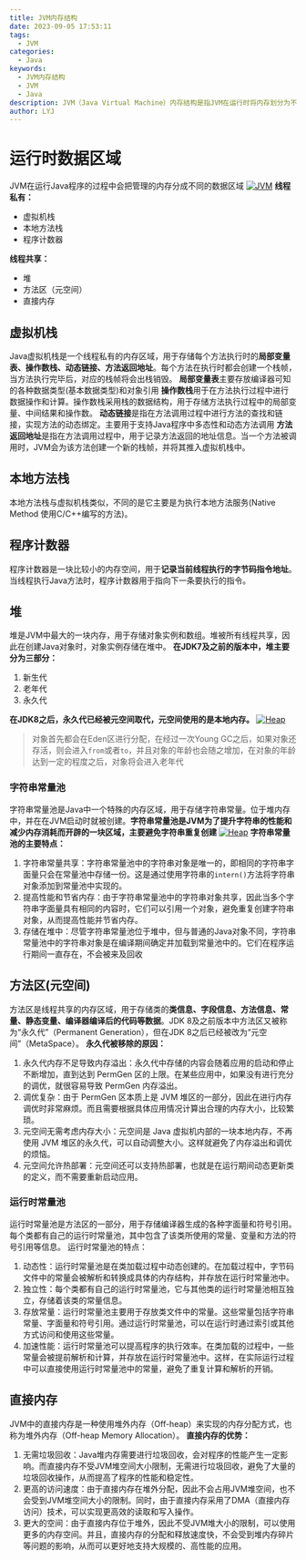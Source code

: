 ```yaml
---
title: JVM内存结构
date: 2023-09-05 17:53:11
tags:
  - JVM
categories:
  - Java
keywords:
  - JVM内存结构
  - JVM
  - Java
description: JVM（Java Virtual Machine）内存结构是指JVM在运行时将内存划分为不同区域，用于管理程序的运行和数据。
author: LYJ
---
```

# 运行时数据区域
JVM在运行Java程序的过程中会把管理的内存分成不同的数据区域
[![JVM](https://z1.ax1x.com/2023/09/16/pPfYqOO.png)](https://imgse.com/i/pPfYqOO)
**线程私有：**
* 虚拟机栈
* 本地方法栈
* 程序计数器

**线程共享：**
* 堆
* 方法区（元空间）
* 直接内存
## 虚拟机栈
Java虚拟机栈是一个线程私有的内存区域，用于存储每个方法执行时的**局部变量表、操作数栈、动态链接、方法返回地址**。每个方法在执行时都会创建一个栈帧，当方法执行完毕后，对应的栈帧将会出栈销毁。
**局部变量表**主要存放编译器可知的各种数据类型(基本数据类型)和对象引用
**操作数栈**用于在方法执行过程中进行数据操作和计算。操作数栈采用栈的数据结构，用于存储方法执行过程中的局部变量、中间结果和操作数。
**动态链接**是指在方法调用过程中进行方法的查找和链接，实现方法的动态绑定。主要用于支持Java程序中多态性和动态方法调用
**方法返回地址**是指在方法调用过程中，用于记录方法返回的地址信息。当一个方法被调用时，JVM会为该方法创建一个新的栈帧，并将其推入虚拟机栈中。
## 本地方法栈
本地方法栈与虚拟机栈类似，不同的是它主要是为执行本地方法服务(Native Method 使用C/C++编写的方法)。
## 程序计数器
程序计数器是一块比较小的内存空间，用于**记录当前线程执行的字节码指令地址**。当线程执行Java方法时，程序计数器用于指向下一条要执行的指令。
## 堆
堆是JVM中最大的一块内存，用于存储对象实例和数组。堆被所有线程共享，因此在创建Java对象时，对象实例存储在堆中。
**在JDK7及之前的版本中，堆主要分为三部分：**
1. 新生代
2. 老年代
3. 永久代

**在JDK8之后，永久代已经被元空间取代，元空间使用的是本地内存。**
[![Heap](https://z1.ax1x.com/2023/09/16/pPfYb6K.png)](https://imgse.com/i/pPfYb6K)
>对象首先都会在Eden区进行分配，在经过一次Young GC之后，如果对象还存活，则会进入`from`或者`to`，并且对象的年龄也会随之增加，在对象的年龄达到一定的程度之后，对象将会进入老年代
### 字符串常量池
字符串常量池是Java中一个特殊的内存区域，用于存储字符串常量。位于堆内存中，并在在JVM启动时就被创建。**字符串常量池是JVM为了提升字符串的性能和减少内存消耗而开辟的一块区域，主要避免字符串重复创建**
[![Heap](https://z1.ax1x.com/2023/09/16/pPfYHl6.png)](https://imgse.com/i/pPfYHl6)
**字符串常量池的主要特点：**
1. 字符串常量共享：字符串常量池中的字符串对象是唯一的，即相同的字符串字面量只会在常量池中存储一份。这是通过使用字符串的`intern()`方法将字符串对象添加到常量池中实现的。
2. 提高性能和节省内存：由于字符串常量池中的字符串对象共享，因此当多个字符串字面量具有相同的内容时，它们可以引用一个对象，避免重复创建字符串对象，从而提高性能并节省内存。
3. 存储在堆中：尽管字符串常量池位于堆中，但与普通的Java对象不同，字符串常量池中的字符串对象是在编译期间确定并加载到常量池中的。它们在程序运行期间一直存在，不会被来及回收
## 方法区(元空间)
方法区是线程共享的内存区域，用于存储类的**类信息、字段信息、方法信息、常量、静态变量、编译器编译后的代码等数据**。JDK 8及之前版本中方法区又被称为“永久代”（Permanent Generation），但在JDK 8之后已经被改为“元空间”（MetaSpace）。
**永久代被移除的原因：**
1. 永久代内存不足导致内存溢出：永久代中存储的内容会随着应用的启动和停止不断增加，直到达到 PermGen 区的上限。在某些应用中，如果没有进行充分的调优，就很容易导致 PermGen 内存溢出。
2. 调优复杂：由于 PermGen 区本质上是 JVM 堆区的一部分，因此在进行内存调优时非常麻烦。而且需要根据具体应用情况计算出合理的内存大小，比较繁琐。
3. 元空间无需考虑内存大小：元空间是 Java 虚拟机内部的一块本地内存，不再使用 JVM 堆区的永久代，可以自动调整大小。这样就避免了内存溢出和调优的烦恼。
4. 元空间允许热部署：元空间还可以支持热部署，也就是在运行期间动态更新类的定义，而不需要重新启动应用。
### 运行时常量池
运行时常量池是方法区的一部分，用于存储编译器生成的各种字面量和符号引用。每个类都有自己的运行时常量池，其中包含了该类所使用的常量、变量和方法的符号引用等信息。
运行时常量池的特点：
1. 动态性：运行时常量池是在类加载过程中动态创建的。在加载过程中，字节码文件中的常量会被解析和转换成具体的内存结构，并存放在运行时常量池中。
2. 独立性：每个类都有自己的运行时常量池，它与其他类的运行时常量池相互独立，存储着该类的常量信息。
3. 存放常量：运行时常量池主要用于存放类文件中的常量。这些常量包括字符串常量、字面量和符号引用。通过运行时常量池，可以在运行时通过索引或其他方式访问和使用这些常量。
4. 加速性能：运行时常量池可以提高程序的执行效率。在类加载的过程中，一些常量会被提前解析和计算，并存放在运行时常量池中。这样，在实际运行过程中可以直接使用运行时常量池中的常量，避免了重复计算和解析的开销。
## 直接内存
JVM中的直接内存是一种使用堆外内存（Off-heap）来实现的内存分配方式，也称为堆外内存（Off-heap Memory Allocation）。
**直接内存的优势：**
1. 无需垃圾回收：Java堆内存需要进行垃圾回收，会对程序的性能产生一定影响。而直接内存不受JVM堆空间大小限制，无需进行垃圾回收，避免了大量的垃圾回收操作，从而提高了程序的性能和稳定性。
2. 更高的访问速度：由于直接内存在堆外分配，因此不会占用JVM堆空间，也不会受到JVM堆空间大小的限制。同时，由于直接内存采用了DMA（直接内存访问）技术，可以实现更高效的读取和写入操作。
3. 更大的空间：由于直接内存位于堆外，因此不受JVM堆大小的限制，可以使用更多的内存空间。并且，直接内存的分配和释放速度快，不会受到堆内存碎片等问题的影响，从而可以更好地支持大规模的、高性能的应用。
